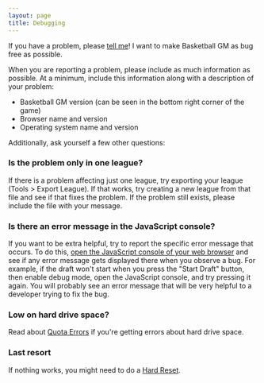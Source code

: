 ```yaml
---
layout: page
title: Debugging
---
```


If you have a problem, please [tell me](/contact/)! I want to make Basketball GM as bug free as possible.

When you are reporting a problem, please include as much information as possible. At a minimum, include this information along with a description of your problem:

* Basketball GM version (can be seen in the bottom right corner of the game)
* Browser name and version
* Operating system name and version

Additionally, ask yourself a few other questions:

### Is the problem only in one league?

If there is a problem affecting just one league, try exporting your league (Tools > Export League). If that works, try creating a new league from that file and see if that fixes the problem. If the problem still exists, please include the file with your message.

### Is there an error message in the JavaScript console?

If you want to be extra helpful, try to report the specific error message that occurs. To do this, [open the JavaScript console of your web browser](http://webmasters.stackexchange.com/q/8525) and see if any error message gets displayed there when you observe a bug. For example, if the draft won't start when you press the "Start Draft" button, then enable debug mode, open the JavaScript console, and try pressing it again. You will probably see an error message that will be very helpful to a developer trying to fix the bug.

### Low on hard drive space?

Read about [Quota Errors](/manual/debugging/quota-errors/) if you're getting errors about hard drive space.

### Last resort

If nothing works, you might need to do a [Hard Reset](/manual/debugging/hard-reset/).
